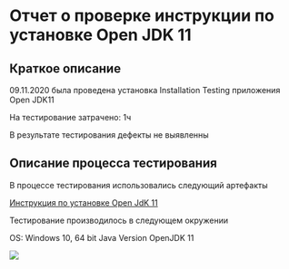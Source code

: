 # Отчет о проверке инструкции по установке Open JDK 11

## Краткое описание

09.11.2020 была проведена установка Installation Testing приложения Open JDK11

На тестирование затрачено: 1ч

В результате тестирования дефекты не выявленны

## Описание процесса тестирования

В процессе тестирования использовались следующий артефакты
 
[Инструкция по установке Open JdK 11](https://github.com/netology-code/javaqa-homeworks/blob/master/intro/openjdk11-manual.md)

Тестирование производилось в следующем окружении

OS: Windows 10, 64 bit
Java Version OpenJDK 11

![](https://i.ibb.co/sHN59cv/3-SEUa-Ju1oos.jpg)

